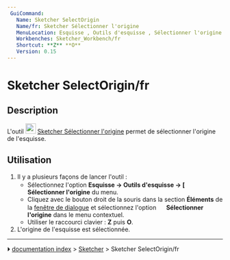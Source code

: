 ```yaml
---
 GuiCommand:
   Name: Sketcher SelectOrigin
   Name/fr: Sketcher Sélectionner l'origine
   MenuLocation: Esquisse , Outils d'esquisse , Sélectionner l'origine
   Workbenches: Sketcher_Workbench/fr
   Shortcut: **Z** **O**
   Version: 0.15
---
```


# Sketcher SelectOrigin/fr

## Description

L\'outil <img alt="" src=images/Sketcher_SelectOrigin.svg  style="width:24px;"> [Sketcher Sélectionner l\'origine](Sketcher_SelectOrigin/fr.md) permet de sélectionner l\'origine de l\'esquisse.



## Utilisation

1.  Il y a plusieurs façons de lancer l\'outil :
    -   Sélectionnez l\'option **Esquisse → Outils d'esquisse → [<img src=images/Sketcher_SelectOrigin.svg style="width:16px"> Sélectionner l'origine** du menu.
    -   Cliquez avec le bouton droit de la souris dans la section **Éléments** de la [fenêtre de dialogue](Sketcher_Dialog/fr.md) et sélectionnez l\'option **<img src="images/Sketcher_SelectOrigin.svg" width=16px> Sélectionner l'origine** dans le menu contextuel.
    -   Utiliser le raccourci clavier : **Z** puis **O**.
2.  L\'origine de l\'esquisse est sélectionnée.



---
⏵ [documentation index](../README.md) > [Sketcher](Sketcher_Workbench.md) > Sketcher SelectOrigin/fr
